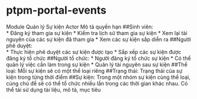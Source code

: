 # ptpm-portal-events
Module Quản lý Sự kiện
Actor	Mô tả quyền hạn
##Sinh viên:	
	* Đăng ký tham gia sự kiện
	* Kiểm tra lịch sử tham gia sự kiện
	* Xem lại tài nguyên của các sự kiện đã tham gia
	* Xem các sự kiện sắp diễn ra
##Người phê duyệt:	
	* Thực hiện phê duyệt các sự kiện được tạo
	* Sắp xếp các sự kiện được đăng ký tổ chức
##Người tổ chức:
	* Người đăng ký tổ chức sự kiện
	* Có thể quản lý việc cần làm trong sự kiện
	* Quản lý tài nguyên sau sự kiện
##Thể loại:	Mỗi sự kiện sẽ có một thể loại riêng 
##Trạng thái:	Trạng thái của sự kiện trong từng thời điểm
##Sự kiện: Trong một nhóm sự kiện cùng thể loại, cùng chủ đề sẽ có thể tổ chức nhiều lần trong các thời gian khác nhau. Có thể tái sử dụng tài liệu, mô tả, mục tiêu 

